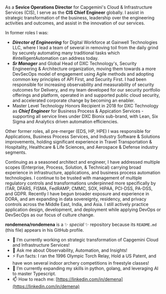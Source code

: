 As a **Sevice Operations Director** for Capgemini's Cloud & Infrastructure Services (CIS), I serve as the **CIS Chief Engineer** globally.  I assist in strategic transformation of the business, leadership over the engineering activities and outcomes, and assist in the innovation of our services.

In former roles I was:
- ***Director of Engineering*** for Digital Workforce at Gainwell Technologies LLC, where I lead a team of several in removing toil from the daily grind by securely automating many traditional tasks which #intelligentAutomation can address today.
- ***Sr Manager*** and Global Head of DXC Technology's, Security Engineering & Architecture organization, moving them towards a more DevSecOps model of engagement using Agile methods and adopting common key principles of API First, and Security First. I had been responsible for increasing observability and measurability of security outcomes for Delivery, and my team developed for our security portfolio offerings and platform, operated in and supported public cloud security, and accelerated corporate change by becoming an enabler.
- Master Level Technology Honors Recipient in 2018 for DXC Technology as ***Chief Engineer*** for Business Process & Appication Services - supporting all service lines under DXC Bionix sub-brand, with Lean, Six Sigma and Analytics driven automation efficiencies.

Other former roles, all pre-merger (EDS, HP, HPE) I was responsible for Applications, Business Process Services, and Industry Software & Solutions improvements, holding significant experience in Travel Transportation & Hospitality, Healthcare & Life Sciences, and Aerospace & Defense industry segments.

Continuing as a seasoned architect and engineer, I have addressed multiple scopes (Enterprise, Process, Solution, & Technical) carrying broad experience in infrastructure, applications, and business process automation technologies.  I continue to be trusted with management of multiple regulatory controls and transformations underpinned more specifically by ITAR, DFARS, FISMA, FedRAMP, CMMC, SOX, HIPAA, PCI-DSS, PA-DSS, and GDPR.  Recently I have begun broader exposure and experience in DORA, and am expanding in data sovereignty, residency, and privacy controls across the Middle East, India, and Asia.  I still actively practice application design, development, and deployment while applying DevOps or DevSecOps as our focus of culture change.

**rondemena/rondemena** is a ✨ _special_ ✨ repository because its `README.md` (this file) appears in his GitHub profile.

- 🔭 I’m currently working on strategic transformation of Capgemini Cloud and Infrastructure Services!
- 💬 Ask me about Observability, Automation, and Insights!
- ⚡ Fun facts: I ran the 1996 Olympic Torch Relay, Hold a US Patent, and have won several indoor archery competitions in freestyle classes!
- 🌱 I’m currently expanding my skills in python, golang, and leveraging AI to master Typescript.
- 📫 How to reach me: [https://linkedin.com/in/demena](https://linkedin.com/in/demena)

<!--
- 👯 I’m looking to collaborate on ...
- 🤔 I’m looking for help with ...
- 💬 Ask me about ...
- 😄 Pronouns: ...
- ⚡ Fun fact: ...
-->
